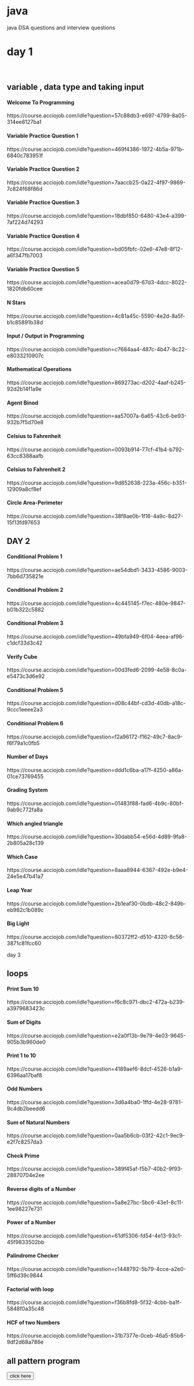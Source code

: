 
# java
java DSA questions  and interview questions 

<h1>day 1</h2>

<br> 
<h2> variable , data type and taking input  </h2>
<h4>  Welcome To Programming </h4>
https://course.acciojob.com/idle?question=57c88db3-e697-4799-8a05-314ee8127ba1

<h4>  Variable Practice Question 1 </h4>
https://course.acciojob.com/idle?question=469f4386-1972-4b5a-971b-6840c783951f

<h4>Variable Practice Question 2</h4>
https://course.acciojob.com/idle?question=7aaccb25-0a22-4f97-9869-7c824f68f86d

<h4>Variable Practice Question 3</h4>
https://course.acciojob.com/idle?question=18dbf850-6480-43e4-a399-7af224d74293

<h4>Variable Practice Question 4</h4>
https://course.acciojob.com/idle?question=bd05fbfc-02e6-47e8-8f12-a6f347fb7003

<h4>Variable Practice Question 5</h4>
https://course.acciojob.com/idle?question=acea0d79-67d3-4dcc-8022-1820fdb60cee

<h4>N Stars</h4>
https://course.acciojob.com/idle?question=4c81a45c-5590-4e2d-8a5f-b1c85891b38d


<h4>Input / Output in Programming</h4>
https://course.acciojob.com/idle?question=c7684aa4-487c-4b47-8c22-e8033210907c

<h4>Mathematical Operations</h4>
https://course.acciojob.com/idle?question=869273ac-d202-4aaf-b245-92d2b14f1a9e

<h4>Agent Binod</h4>
https://course.acciojob.com/idle?question=aa57007a-6a65-43c6-be93-932b7f5d70e8

<h4>Celsius to Fahrenheit</h4>
https://course.acciojob.com/idle?question=0093b914-77cf-41b4-b792-63cc8388aafb

<h4>Celsius to Fahrenheit 2</h4>
https://course.acciojob.com/idle?question=9d852638-223a-456c-b351-12909a8cf8ef

<h4>Circle Area-Perimeter</h4>
https://course.acciojob.com/idle?question=38f8ae0b-1f16-4a9c-8d27-15f13fd97653

<H2>DAY 2</H2>
<h4>Conditional Problem 1</h4>
https://course.acciojob.com/idle?question=ae54dbd1-3433-4586-9003-7bb6d735821e

<h4>Conditional Problem 2</h4>
https://course.acciojob.com/idle?question=4c445145-f7ec-480e-9847-b01b322c5882

<h4>Conditional Problem 3</h4>
https://course.acciojob.com/idle?question=49bfa949-6f04-4eea-af96-c1dcf33d3c42

<h4>Verify Cube</h4>
https://course.acciojob.com/idle?question=00d3fed6-2099-4e58-8c0a-e5473c3d6e92

<h4>Conditional Problem 5</h4>
https://course.acciojob.com/idle?question=d08c44bf-cd3d-40db-a18c-9ccc1eeee2a3

<h4>Conditional Problem 6</h4>
https://course.acciojob.com/idle?question=f2a96172-f162-49c7-8ac9-f6f79a1c0fb5

<h4>Number of Days</h4>
https://course.acciojob.com/idle?question=ddd1c6ba-a17f-4250-a86a-01ce73769455

<h4>Grading System</h4>
https://course.acciojob.com/idle?question=01483f88-fad6-4b9c-80bf-9ab9c772fa8a

<h4>Which angled triangle</h4>
https://course.acciojob.com/idle?question=30dabb54-e56d-4d89-9fa8-2b805a28c139

<h4>Which Case</h4>
https://course.acciojob.com/idle?question=8aaa8944-6367-492e-b9e4-24e5e47b41a7

<h4>Leap Year</h4>
https://course.acciojob.com/idle?question=2b1eaf30-0bdb-48c2-849b-eb982c1b089c

<h4>Big Light</h4>
https://course.acciojob.com/idle?question=80372ff2-d510-4320-8c56-3871c81fcc60

day 3 

<h2> loops </h2>

<h4> Print Sum 10</h4>
https://course.acciojob.com/idle?question=f6c8c971-dbc2-472a-b239-a3979683423c

<h4>Sum of Digits</h4>
https://course.acciojob.com/idle?question=e2a0f13b-9e79-4e03-9645-905b3b960de0

<h4>Print 1 to 10</h4>
https://course.acciojob.com/idle?question=4189aef6-8dcf-4526-b1a9-6396aa17baf8

<h4>Odd Numbers</h4>
https://course.acciojob.com/idle?question=3d6a4ba0-1ffd-4e28-9781-9c4db2beedd6

<h4>Sum of Natural Numbers</h4>
https://course.acciojob.com/idle?question=0aa5b6cb-03f2-42c1-9ec9-e2f7c8257da3

<h4>Check Prime</h4>
https://course.acciojob.com/idle?question=389f45af-f5b7-40b2-9f93-28870704e2ee

<h4>Reverse digits of a Number</h4>
https://course.acciojob.com/idle?question=5a8e27bc-5bc6-43e1-8c11-1ee98227e731

<h4>Power of a Number</h4>
https://course.acciojob.com/idle?question=61df5306-fd54-4e13-93c1-45f9833502bb

<h4>Palindrome Checker</h4>
https://course.acciojob.com/idle?question=c1448792-5b79-4cce-a2e0-5ff6d39c9844

<h4>Factorial with loop</h4>
https://course.acciojob.com/idle?question=f36b8fd8-5f32-4cbb-ba1f-5848f0a35c48

<h4>HCF of two Numbers</h4>
https://course.acciojob.com/idle?question=31b7377e-0ceb-46a5-85b6-9df2d68a786e

<br>
<h2> all pattern program</h2>
<button type="button" url="https://github.com/chiragsankhe/JAVA/tree/main/pattern%20program">click here </button>

<h4></h4>
<h4></h4>
<h4></h4>
<h4></h4>
<h4></h4>
<h4></h4>
<h4></h4><h4></h4>
<h4></h4>

